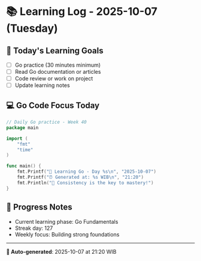 # 📚 Learning Log - 2025-10-07 (Tuesday)

## 🎯 Today's Learning Goals
- [ ] Go practice (30 minutes minimum)
- [ ] Read Go documentation or articles
- [ ] Code review or work on project
- [ ] Update learning notes

## 💻 Go Code Focus Today
```go
// Daily Go practice - Week 40
package main

import (
    "fmt"
    "time"
)

func main() {
    fmt.Printf("🚀 Learning Go - Day %s\n", "2025-10-07")
    fmt.Printf("⏰ Generated at: %s WIB\n", "21:20")
    fmt.Println("💪 Consistency is the key to mastery!")
}
```

## 🌟 Progress Notes
- Current learning phase: Go Fundamentals
- Streak day: 127
- Weekly focus: Building strong foundations

---
**🤖 Auto-generated**: 2025-10-07 at 21:20 WIB
